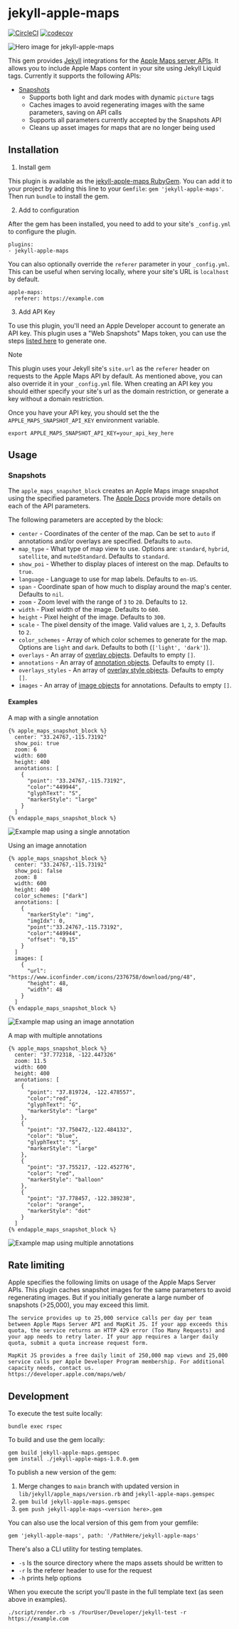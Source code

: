 # jekyll-apple-maps
[![CircleCI](https://dl.circleci.com/status-badge/img/circleci/aW12qZgMpxbXNYTbdzFe5/FS3eDPqnpMpZJ2cKYi2aN9/tree/main.svg?style=svg)](https://dl.circleci.com/status-badge/redirect/circleci/aW12qZgMpxbXNYTbdzFe5/FS3eDPqnpMpZJ2cKYi2aN9/tree/main) [![codecov](https://codecov.io/gh/ZekeSnider/jekyll-apple-maps/graph/badge.svg?token=2V7NFD77OL)](https://codecov.io/gh/ZekeSnider/jekyll-apple-maps)

![Hero image for jekyll-apple-maps](/assets/hero_image.png)

This gem provides [Jekyll](https://jekyllrb.com) integrations for the [Apple Maps server APIs](https://developer.apple.com/documentation/applemapsserverapi/). It allows you to include Apple Maps content in your site using Jekyll Liquid tags. Currently it supports the following APIs:

+ [Snapshots](https://developer.apple.com/documentation/snapshots)
  + Supports both light and dark modes with dynamic `picture` tags
  + Caches images to avoid regenerating images with the same parameters, saving on API calls
  + Supports all parameters currently accepted by the Snapshots API
  + Cleans up asset images for maps that are no longer being used

## Installation

1. Install gem

This plugin is available as the [jekyll-apple-maps RubyGem](https://rubygems.org/gems/jekyll-apple-maps). You can add it to your project by adding this line to your `Gemfile`: `gem 'jekyll-apple-maps'`. Then run `bundle` to install the gem.

2. Add to configuration

After the gem has been installed, you need to add to your site's `_config.yml` to configure the plugin. 

```
plugins:
- jekyll-apple-maps
```

You can also optionally override the `referer` parameter in your `_config.yml`. This can be useful when serving locally, where your site's URL is `localhost` by default.

```
apple-maps:
  referer: https://example.com
```

3. Add API Key

To use this plugin, you'll need an Apple Developer account to generate an API key. This plugin uses a "Web Snapshots" Maps token, you can use the steps [listed here](https://developer.apple.com/documentation/mapkitjs/creating_a_maps_token) to generate one.

> [!NOTE]
> This plugin uses your Jekyll site's `site.url` as the `referer` header on requests to the Apple Maps API by default. As mentioned above, you can also override it in your `_config.yml` file. When creating an API key you should either specify your site's url as the domain restriction, or generate a key without a domain restriction. 

Once you have your API key, you should set the the `APPLE_MAPS_SNAPSHOT_API_KEY` environment variable.

`export APPLE_MAPS_SNAPSHOT_API_KEY=your_api_key_here`

## Usage

### Snapshots

The `apple_maps_snapshot_block` creates an Apple Maps image snapshot using the specified parameters. The [Apple Docs](https://developer.apple.com/documentation/snapshots/create_a_maps_web_snapshot) provide more details on each of the API parameters.

The following parameters are accepted by the block:
+ `center` - Coordinates of the center of the map. Can be set to `auto` if annotations and/or overlays are specified. Defaults to `auto`.
+ `map_type` - What type of map view to use. Options are: `standard`, `hybrid`, `satellite`, and `mutedStandard`. Defaults to `standard`.
+ `show_poi` - Whether to display places of interest on the map. Defaults to `true`.
+ `language` - Language to use for map labels. Defaults to `en-US`.
+ `span` - Coordinate span of how much to display around the map's center. Defaults to `nil`.
+ `zoom` - Zoom level with the range of `3` to `20`. Defaults to `12`.
+ `width` - Pixel width of the image. Defaults to `600`.
+ `height` -  Pixel height of the image. Defaults to `300`.
+ `scale` - The pixel density of the image. Valid values are `1`, `2`, `3`. Defaults to `2`.
+ `color_schemes` - Array of which color schemes to generate for the map. Options are `light` and `dark`. Defaults to both (`['light', 'dark']`).
+ `overlays` - An array of [overlay objects](https://developer.apple.com/documentation/snapshots/overlay). Defaults to empty `[]`.
+ `annotations` - An array of [annotation objects](https://developer.apple.com/documentation/snapshots/annotation). Defaults to empty `[]`.
+ `overlays_styles` - An array of [overlay style objects](https://developer.apple.com/documentation/snapshots/overlaystyle). Defaults to empty `[]`.
+ `images` - An array of [image objects](https://developer.apple.com/documentation/snapshots/image) for annotations. Defaults to empty `[]`.

#### Examples
A map with a single annotation
```
{% apple_maps_snapshot_block %}
  center: "33.24767,-115.73192"
  show_poi: true
  zoom: 6
  width: 600
  height: 400
  annotations: [
    {
      "point": "33.24767,-115.73192",
      "color":"449944",
      "glyphText": "S",
      "markerStyle": "large"
    }
  ]
{% endapple_maps_snapshot_block %}
```
![Example map using a single annotation](/assets/single_annotation.png)

Using an image annotation
```
{% apple_maps_snapshot_block %}
  center: "33.24767,-115.73192"
  show_poi: false
  zoom: 8
  width: 600
  height: 400
  color_schemes: ["dark"]
  annotations: [
    {
      "markerStyle": "img", 
      "imgIdx": 0, 
      "point":"33.24767,-115.73192", 
      "color":"449944", 
      "offset": "0,15"
    }
  ]
  images: [
    {
      "url": "https://www.iconfinder.com/icons/2376758/download/png/48",
      "height": 48,
      "width": 48
    }
  ]
{% endapple_maps_snapshot_block %}
```
![Example map using an image annotation](/assets/image_annotation.png)

A map with multiple annotations
```
{% apple_maps_snapshot_block %}
  center: "37.772318, -122.447326"
  zoom: 11.5
  width: 600
  height: 400
  annotations: [
    {
      "point": "37.819724, -122.478557",
      "color":"red",
      "glyphText": "G",
      "markerStyle": "large"
    },
    {
      "point": "37.750472,-122.484132",
      "color": "blue",
      "glyphText": "S",
      "markerStyle": "large"
    },
    {
      "point": "37.755217, -122.452776",
      "color": "red",
      "markerStyle": "balloon"
    },
    {
      "point": "37.778457, -122.389238",
      "color": "orange",
      "markerStyle": "dot"
    }
  ]
{% endapple_maps_snapshot_block %}
```
![Example map using multiple annotations](/assets/multiple_annotations.png)

## Rate limiting
Apple specifies the following limits on usage of the Apple Maps Server APIs. This plugin caches snapshot images for the same parameters to avoid regenerating images. But if you initially generate a large number of snapshots (>25,000), you may exceed this limit.

```
The service provides up to 25,000 service calls per day per team between Apple Maps Server API and MapKit JS. If your app exceeds this quota, the service returns an HTTP 429 error (Too Many Requests) and your app needs to retry later. If your app requires a larger daily quota, submit a quota increase request form.

MapKit JS provides a free daily limit of 250,000 map views and 25,000 service calls per Apple Developer Program membership. For additional capacity needs, contact us.
https://developer.apple.com/maps/web/
```

## Development

To execute the test suite locally:
```
bundle exec rspec
```

To build and use the gem locally:
```
gem build jekyll-apple-maps.gemspec
gem install ./jekyll-apple-maps-1.0.0.gem
```

To publish a new version of the gem:

1. Merge changes to `main` branch with updated version in `lib/jekyll/apple_maps/version.rb` and `jekyll-apple-maps.gemspec`
2. `gem build jekyll-apple-maps.gemspec`
3. `gem push jekyll-apple-maps-<version here>.gem`

You can also use the local version of this gem from your gemfile:
```
gem 'jekyll-apple-maps', path: '/PathHere/jekyll-apple-maps'
```

There's also a CLI utility for testing templates. 
+ `-s` Is the source directory where the maps assets should be written to
+ `-r` Is the referer header to use for the request
+ `-h` prints help options

When you execute the script you'll paste in the full template text (as seen above in examples).
```
./script/render.rb -s /YourUser/Developer/jekyll-test -r https://example.com
```